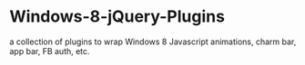 Windows-8-jQuery-Plugins
========================

a collection of plugins to wrap Windows 8 Javascript animations, charm bar, app bar, FB auth, etc.